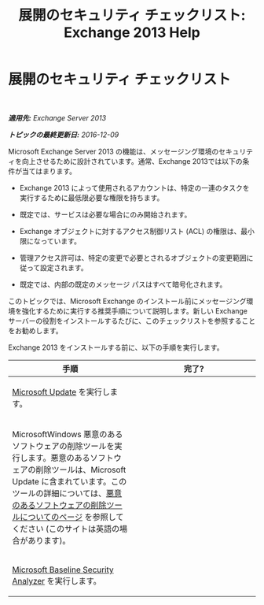 ﻿---
title: '展開のセキュリティ チェックリスト: Exchange 2013 Help'
TOCTitle: 展開のセキュリティ チェックリスト
ms:assetid: 0cbfad59-f503-48a0-8184-6ca999d89e61
ms:mtpsurl: https://technet.microsoft.com/ja-jp/library/Aa996026(v=EXCHG.150)
ms:contentKeyID: 49115905
ms.date: 04/24/2018
mtps_version: v=EXCHG.150
ms.translationtype: HT
---

# 展開のセキュリティ チェックリスト

 

_**適用先:** Exchange Server 2013_

_**トピックの最終更新日:** 2016-12-09_

Microsoft Exchange Server 2013 の機能は、メッセージング環境のセキュリティを向上させるために設計されています。通常、Exchange 2013では以下の条件が当てはまります。

  - Exchange 2013 によって使用されるアカウントは、特定の一連のタスクを実行するために最低限必要な権限を持ちます。

  - 既定では、サービスは必要な場合にのみ開始されます。

  - Exchange オブジェクトに対するアクセス制御リスト (ACL) の権限は、最小限になっています。

  - 管理アクセス許可は、特定の変更で必要とされるオブジェクトの変更範囲に従って設定されます。

  - 既定では、内部の既定のメッセージ パスはすべて暗号化されます。

このトピックでは、Microsoft Exchange のインストール前にメッセージング環境を強化するために実行する推奨手順について説明します。新しい Exchange サーバーの役割をインストールするたびに、このチェックリストを参照することをお勧めします。

Exchange 2013 をインストールする前に、以下の手順を実行します。


<table>
<colgroup>
<col style="width: 50%" />
<col style="width: 50%" />
</colgroup>
<thead>
<tr class="header">
<th>手順</th>
<th>完了?</th>
</tr>
</thead>
<tbody>
<tr class="odd">
<td><p><a href="https://go.microsoft.com/fwlink/p/?linkid=54836">Microsoft Update</a> を実行します。</p></td>
<td><p></p></td>
</tr>
<tr class="even">
<td><p>MicrosoftWindows 悪意のあるソフトウェアの削除ツールを実行します。悪意のあるソフトウェアの削除ツールは、Microsoft Update に含まれています。このツールの詳細については、<a href="http://go.microsoft.com/fwlink/p/?linkid=73452">悪意のあるソフトウェアの削除ツールについてのページ</a> を参照してください (このサイトは英語の場合があります)。</p></td>
<td><p></p></td>
</tr>
<tr class="odd">
<td><p><a href="https://go.microsoft.com/fwlink/p/?linkid=16526">Microsoft Baseline Security Analyzer</a> を実行します。</p></td>
<td><p></p></td>
</tr>
</tbody>
</table>

